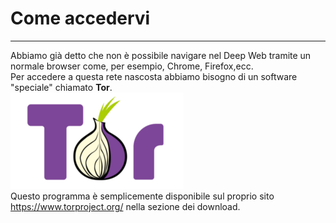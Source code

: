 # Come accedervi
---

Abbiamo già detto che non è possibile navigare nel Deep Web tramite un normale browser come, per esempio, Chrome, Firefox,ecc.<br/>
Per accedere a questa rete nascosta abbiamo bisogno di un software "speciale" chiamato **Tor**.<br/>
![](logo_tor.png)<br/>
Questo programma è semplicemente disponibile sul proprio sito https://www.torproject.org/ nella sezione dei download.